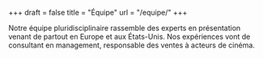 +++
draft	= false
title	= "Équipe"
url		= "/equipe/"
+++

Notre équipe pluridisciplinaire rassemble des experts en présentation venant de partout en Europe et aux États-Unis. Nos expériences vont de consultant en management, responsable des ventes à acteurs de cinéma.